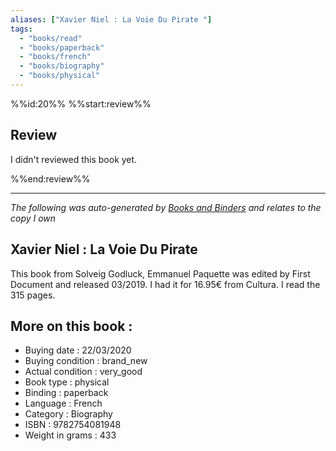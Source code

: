 ```yaml
---
aliases: ["Xavier Niel : La Voie Du Pirate "] 
tags: 
  - "books/read" 
  - "books/paperback" 
  - "books/french"
  - "books/biography"
  - "books/physical"
---
```

%%id:20%%
%%start:review%%
## Review
I didn't reviewed this book yet. 

%%end:review%%

---
_The following was auto-generated by [Books and Binders](Books%20and%20Binders.md) and relates to the copy I own_
## Xavier Niel : La Voie Du Pirate 
This book from Solveig Godluck, Emmanuel Paquette  was edited by First Document and released 03/2019. I had it for 16.95€ from Cultura. I read the 315 pages.

## More on this book :
- Buying date : 22/03/2020
- Buying condition : brand_new
- Actual condition : very_good
- Book type : physical
- Binding : paperback
- Language : French
- Category : Biography
- ISBN : 9782754081948
- Weight in grams : 433
